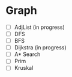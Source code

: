 # Graph
- [ ] AdjList (in progress)
- [ ] DFS
- [ ] BFS
- [ ] Dijkstra (in progress)
- [ ] A* Search
- [ ] Prim
- [ ] Kruskal
